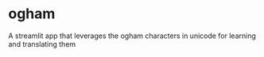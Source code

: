 # ogham
A streamlit app that leverages the ogham characters in unicode for learning and translating them
